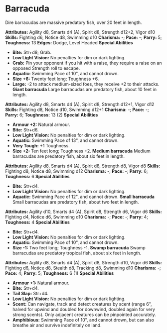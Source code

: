 # Barracuda

Dire barracudas are massive predatory fish, over 20 feet in length.

**Attributes:** Agility d8, Smarts d4 (A), Spirit d8, Strength d12+2,
Vigor d10
**Skills:** Fighting d6, Notice d8, Swimming d10
**Charisma:** -; **Pace:** -; **Parry:** 5; **Toughness:** 13
**Edges:** Dodge, Level Headed
**Special Abilities**

- **Bite:** Str+d8; Grab.
- **Low Light Vision:** No penalties for dim or dark lighting.
- **Grab:** Pin your opponent if you hit with a raise, they require a
raise on an opposed Strength roll to escape.
- **Aquatic:** Swimming Pace of 10", and cannot drown.
- **Size +6:** Twenty feet long; Toughness +6.
- **Large:** -2 to attack medium-sized foes, they receive +2 to their
attacks.
**Giant barracuda**
Large barracudas are predatory fish, about 10 feet in length.

**Attributes:** Agility d8, Smarts d4 (A), Spirit d8, Strength d12+1,
Vigor d12
**Skills:** Fighting d8, Notice d10, Swimming d12+1
**Charisma:** -; **Pace:** -; **Parry:** 6; **Toughness:** 13 (2)
**Special Abilities**

- **Armour +2:** Natural armour.
- **Bite:** Str+d6.
- **Low Light Vision:** No penalties for dim or dark lighting.
- **Aquatic:** Swimming Pace of 13", and cannot drown.
- **Very Tough:** +1 Toughness.
- **Size +2:** Ten feet long; Toughness +2.
**Medium barracuda**
Medium barracudas are predatory fish, about six feet in length.

**Attributes:** Agility d8, Smarts d4 (A), Spirit d8, Strength d8, Vigor
d8
**Skills:** Fighting d8, Notice d8, Swimming d12
**Charisma:** -; **Pace:** -; **Parry:** 6; **Toughness:** 6
**Special Abilities**

- **Bite:** Str+d4.
- **Low Light Vision:** No penalties for dim or dark lighting.
- **Aquatic:** Swimming Pace of 12", and cannot drown.
**Small barracuda**
Small barracudas are predatory fish, about two feet in length.

**Attributes:** Agility d10, Smarts d4 (A), Spirit d8, Strength d6,
Vigor d6
**Skills:** Fighting d4, Notice d6, Swimming d10
**Charisma:** -; **Pace:** -; **Parry:** 4; **Toughness:** 4
**Special Abilities**

- **Bite:** Str+d4.
- **Low Light Vision:** No penalties for dim or dark lighting.
- **Aquatic:** Swimming Pace of 10", and cannot drown.
- **Size -1:** Two feet long; Toughness -1.
**Swamp barracuda**
Swamp barracudas are predatory tropical fish, about six feet in
length.

**Attributes:** Agility d8, Smarts d4 (A), Spirit d8, Strength d10,
Vigor d6
**Skills:** Fighting d6, Notice d8, Stealth d8, Tracking d8, Swimming
d10
**Charisma:** -; **Pace:** 4; **Parry:** 5; **Toughness:** 6 (1)
**Special Abilities**

- **Armour +1:** Natural armour.
- **Bite:** Str+d4.
- **Tail Slap:** Str+d4.
- **Low Light Vision:** No penalties for dim or dark lighting.
- **Scent:** Can navigate, track and detect creatures by scent (range
6", halved for upwind and doubled for downwind, doubled again for very
strong scents). Only adjacent creatures can be pinpointed accurately.
- **Amphibious:** Swimming Pace of 10", and cannot drown, but can also
breathe air and survive indefinitely on land.
